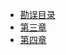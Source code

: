 * [勘误目录](README.md)
* [第三章](https://tuliren.dev/economy-dynamics-errata/#第三章)
* [第四章](https://tuliren.dev/economy-dynamics-errata/#第四章)
